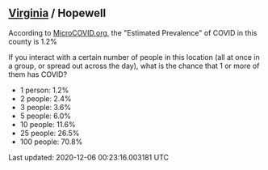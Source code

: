 
## [Virginia](/united-states/virginia) / Hopewell

According to [MicroCOVID.org](http://microcovid.org),
the "Estimated Prevalence" of COVID in this county is 1.2%

If you interact with a certain number of people in this location
(all at once in a group, or spread out across the day), what is the chance that
1 or more of them has COVID?

- 1 person: 1.2%
- 2 people: 2.4%
- 3 people: 3.6%
- 5 people: 6.0%
- 10 people: 11.6%
- 25 people: 26.5%
- 100 people: 70.8%

Last updated: 2020-12-06 00:23:16.003181 UTC
